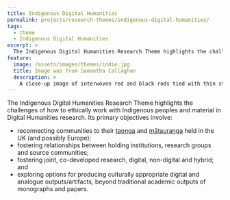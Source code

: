 ```yaml
---
title: Indigenous Digital Humanities
permalink: projects/research-themes/indigenous-digital-humanities/
tags:
  - theme
  - Indigenous Digital Humanities
excerpt: >
  The Indigenous Digital Humanities Research Theme highlights the challenges of how to ethically work with Indigenous peoples and material in Digital Humanities research.
feature:
  image: /assets/images/themes/indie.jpg
  title: Image was from Samantha Callaghan
  description: >
    A close-up image of interwoven red and black rods tied with thin strands, creating a geometric pattern that represents structure and connection.
---
```


The Indigenous Digital Humanities Research Theme highlights the challenges of how to ethically work with Indigenous peoples and material in
Digital Humanities research. Its primary objectives involve:

- reconnecting communities to their
  [taonga](https://maoridictionary.co.nz/search?idiom=&phrase=&proverb=&loan=&histLoanWords=&keywords=taonga) and
  [mātauranga](https://maoridictionary.co.nz/search?idiom=&phrase=&proverb=&loan=&histLoanWords=&keywords=matauranga) held in the UK (and possibly Europe);
- fostering relationships between holding institutions, research groups and
  source communities;
- fostering joint, co-developed research, digital, non-digital and hybrid; and
- exploring options for producing culturally appropriate digital and analogue
  outputs/artifacts, beyond traditional academic outputs of monographs and papers.

